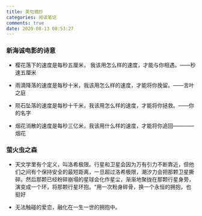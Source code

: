 ```yaml
---
title: 美句摘抄
categories: 阅读笔记
comments: true
date: 2020-08-13 08:53:27
---
```

### 新海诚电影的诗意

- 樱花落下的速度是每秒五厘米， 我该用怎么样的速度，才能与你相遇。——秒速五厘米

- 雨滴降落的速度是每秒十米，我该用怎么样的速度，才能将你挽留。——言叶之庭

- 陨石坠落的速度是每秒十千米，我该用怎么样的速度，才能将你拯救。——你的名字

- 烟花消散的速度是每秒三亿米，我该用什么样的速度，才能将你追回————烟花

### 萤火虫之森

- 天文学里有个定义，叫洛希极限。行星和卫星会因为万有引力不断靠近，但他们之间有个保持安全的最短距离，一旦超过洛希极限，潮汐力会把那颗卫星撕碎。然后那颗已经粉碎崩塌的星球会化作星尘，渐渐地聚拢在那颗行星身旁，演变成一个环，将那颗行星环抱。“用一次粉身碎骨，换一个永恒的拥抱，也挺好

- 无法触碰的爱恋，融化在一生一世的拥抱中。
 